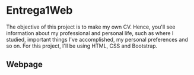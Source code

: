 # Entrega1Web
The objective of this project is to make my own CV. Hence, you'll see information about my professional and personal life, such as where I studied, important things I've accomplished, my personal preferences and so on.
For this project, I'll be using HTML, CSS and Bootstrap.

## Webpage
